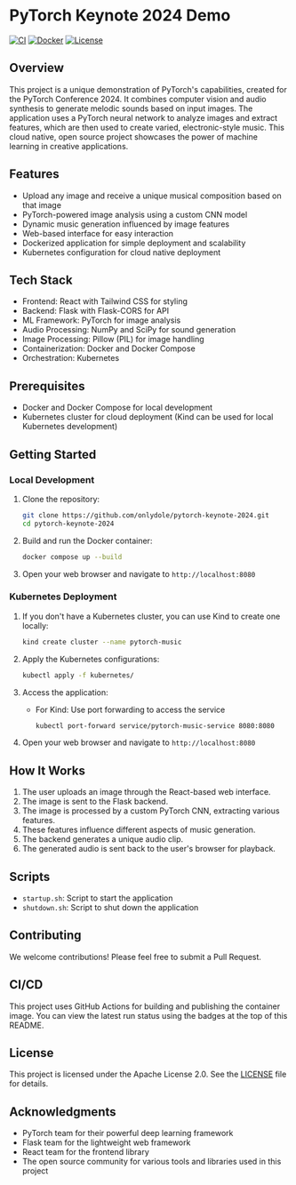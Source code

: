 # PyTorch Keynote 2024 Demo

[![CI](https://github.com/onlydole/pytorch-keynote-2024/actions/workflows/ci.yml/badge.svg)](https://github.com/onlydole/pytorch-keynote-2024/actions/workflows/ci.yml)
[![Docker](https://github.com/onlydole/pytorch-keynote-2024/actions/workflows/docker-publish.yml/badge.svg)](https://github.com/onlydole/pytorch-keynote-2024/actions/workflows/docker-publish.yml)
[![License](https://img.shields.io/badge/License-Apache%202.0-blue.svg)](https://opensource.org/licenses/Apache-2.0)

## Overview

This project is a unique demonstration of PyTorch's capabilities, created for the PyTorch Conference 2024.
It combines computer vision and audio synthesis to generate melodic sounds based on input images.
The application uses a PyTorch neural network to analyze images and extract features, which are then used to create varied, electronic-style music.
This cloud native, open source project showcases the power of machine learning in creative applications.

## Features

- Upload any image and receive a unique musical composition based on that image
- PyTorch-powered image analysis using a custom CNN model
- Dynamic music generation influenced by image features
- Web-based interface for easy interaction
- Dockerized application for simple deployment and scalability
- Kubernetes configuration for cloud native deployment

## Tech Stack

- Frontend: React with Tailwind CSS for styling
- Backend: Flask with Flask-CORS for API
- ML Framework: PyTorch for image analysis
- Audio Processing: NumPy and SciPy for sound generation
- Image Processing: Pillow (PIL) for image handling
- Containerization: Docker and Docker Compose
- Orchestration: Kubernetes

## Prerequisites

- Docker and Docker Compose for local development
- Kubernetes cluster for cloud deployment (Kind can be used for local Kubernetes development)

## Getting Started

### Local Development

1. Clone the repository:

   ```sh
   git clone https://github.com/onlydole/pytorch-keynote-2024.git
   cd pytorch-keynote-2024
   ```

2. Build and run the Docker container:

   ```sh
   docker compose up --build
   ```

3. Open your web browser and navigate to `http://localhost:8080`

### Kubernetes Deployment

1. If you don't have a Kubernetes cluster, you can use Kind to create one locally:

   ```sh
   kind create cluster --name pytorch-music
   ```

2. Apply the Kubernetes configurations:

   ```sh
   kubectl apply -f kubernetes/
   ```

3. Access the application:
   - For Kind: Use port forwarding to access the service

     ```sh
     kubectl port-forward service/pytorch-music-service 8080:8080
     ```

4. Open your web browser and navigate to `http://localhost:8080`

## How It Works

1. The user uploads an image through the React-based web interface.
2. The image is sent to the Flask backend.
3. The image is processed by a custom PyTorch CNN, extracting various features.
4. These features influence different aspects of music generation.
5. The backend generates a unique audio clip.
6. The generated audio is sent back to the user's browser for playback.

## Scripts

- `startup.sh`: Script to start the application
- `shutdown.sh`: Script to shut down the application

## Contributing

We welcome contributions! Please feel free to submit a Pull Request.

## CI/CD

This project uses GitHub Actions for building and publishing the container image. You can view the latest run status using the badges at the top of this README.

## License

This project is licensed under the Apache License 2.0. See the [LICENSE](LICENSE) file for details.

## Acknowledgments

- PyTorch team for their powerful deep learning framework
- Flask team for the lightweight web framework
- React team for the frontend library
- The open source community for various tools and libraries used in this project
